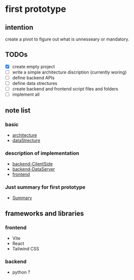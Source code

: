 # first prototype
## intention
 create a pivot to figure out what is unnesseary or mandatory.

## TODOs
- [x] create empty project
- [ ] write a simple architecture discription (currently woring)
- [ ] define backend APIs
- [ ] define data strectures
- [ ] create backend and frontend script files and folders
- [ ] implement all 

## note list
### basic
- [architecture](note/architecture.md)
- [dataStrecture](note/dataStrecture.md)
### description of implementation
- [backend-CilentSide](note/backendClientSide.md)
- [backend-DataServer](note/backendDataServer.md)
- [frontend](note/frontend.md)
### Just summary for first prototype
- [Summary](note/Summary.md)

## frameworks and libraries
### frontend
- Vite
- React
- Tailwind CSS

### backend
- python ?